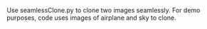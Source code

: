 Use seamlessClone.py to clone two images seamlessly.
For demo purposes, code uses images of airplane and sky to clone.

